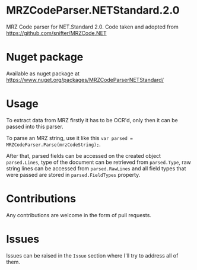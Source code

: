 # MRZCodeParser.NETStandard.2.0
MRZ Code parser for NET.Standard 2.0. Code taken and adopted from https://github.com/snifter/MRZCode.NET

# Nuget package
Available as nuget package at https://www.nuget.org/packages/MRZCodeParserNETStandard/

# Usage

To extract data from MRZ firstly it has to be OCR'd, only then it can be passed into this parser.

To parse an MRZ string, use it like this `var parsed = MRZCodeParser.Parse(mrzCodeString);`.

After that, parsed fields can be accessed on the created object `parsed.Lines`, type of the document can be retrieved from `parsed.Type`, raw string lines can be accessed from `parsed.RawLines` and all field types that were passed are stored in `parsed.FieldTypes` property.

# Contributions

Any contributions are welcome in the form of pull requests.

# Issues

Issues can be raised in the `Issue` section where I'll try to address all of them.
